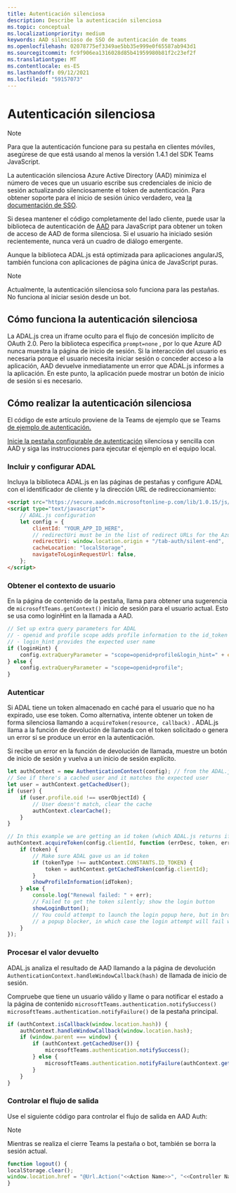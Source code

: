 ```yaml
---
title: Autenticación silenciosa
description: Describe la autenticación silenciosa
ms.topic: conceptual
ms.localizationpriority: medium
keywords: AAD silencioso de SSO de autenticación de teams
ms.openlocfilehash: 02078775ef3349ae5bb35e999e0f65587ab943d1
ms.sourcegitcommit: fc9f906ea1316028d85b41959980b81f2c23ef2f
ms.translationtype: MT
ms.contentlocale: es-ES
ms.lasthandoff: 09/12/2021
ms.locfileid: "59157073"
---
```

# <a name="silent-authentication"></a>Autenticación silenciosa

> [!NOTE]
> Para que la autenticación funcione para su pestaña en clientes móviles, asegúrese de que está usando al menos la versión 1.4.1 del SDK Teams JavaScript.

La autenticación silenciosa Azure Active Directory (AAD) minimiza el número de veces que un usuario escribe sus credenciales de inicio de sesión actualizando silenciosamente el token de autenticación. Para obtener soporte para el inicio de sesión único verdadero, vea [la documentación de SSO](~/tabs/how-to/authentication/auth-aad-sso.md).

Si desea mantener el código completamente del lado cliente, puede usar la biblioteca de autenticación de [AAD](/azure/active-directory/develop/active-directory-authentication-libraries) para JavaScript para obtener un token de acceso de AAD de forma silenciosa. Si el usuario ha iniciado sesión recientemente, nunca verá un cuadro de diálogo emergente.

Aunque la biblioteca ADAL.js está optimizada para aplicaciones angularJS, también funciona con aplicaciones de página única de JavaScript puras.

> [!NOTE]
> Actualmente, la autenticación silenciosa solo funciona para las pestañas. No funciona al iniciar sesión desde un bot.

## <a name="how-silent-authentication-works"></a>Cómo funciona la autenticación silenciosa

La ADAL.js crea un iframe oculto para el flujo de concesión implícito de OAuth 2.0. Pero la biblioteca especifica `prompt=none` , por lo que Azure AD nunca muestra la página de inicio de sesión. Si la interacción del usuario es necesaria porque el usuario necesita iniciar sesión o conceder acceso a la aplicación, AAD devuelve inmediatamente un error que ADAL.js informes a la aplicación. En este punto, la aplicación puede mostrar un botón de inicio de sesión si es necesario.

## <a name="how-to-do-silent-authentication"></a>Cómo realizar la autenticación silenciosa

El código de este artículo proviene de la Teams de ejemplo que se Teams [de ejemplo de autenticación.](https://github.com/OfficeDev/Microsoft-Teams-Samples/blob/main/samples/app-auth/nodejs/src/views/tab/silent/silent.hbs)

[Inicie la pestaña configurable de autenticación](https://github.com/OfficeDev/Microsoft-Teams-Samples/tree/main/samples/tab-channel-group-config-page-auth/csharp) silenciosa y sencilla con AAD y siga las instrucciones para ejecutar el ejemplo en el equipo local.

### <a name="include-and-configure-adal"></a>Incluir y configurar ADAL

Incluya la biblioteca ADAL.js en las páginas de pestañas y configure ADAL con el identificador de cliente y la dirección URL de redireccionamiento:

```html
<script src="https://secure.aadcdn.microsoftonline-p.com/lib/1.0.15/js/adal.min.js" integrity="sha384-lIk8T3uMxKqXQVVfFbiw0K/Nq+kt1P3NtGt/pNexiDby2rKU6xnDY8p16gIwKqgI" crossorigin="anonymous"></script>
<script type="text/javascript">
    // ADAL.js configuration
    let config = {
        clientId: "YOUR_APP_ID_HERE",
        // redirectUri must be in the list of redirect URLs for the Azure AD app
        redirectUri: window.location.origin + "/tab-auth/silent-end",
        cacheLocation: "localStorage",
        navigateToLoginRequestUrl: false,
    };
</script>
```

### <a name="get-the-user-context"></a>Obtener el contexto de usuario

En la página de contenido de la pestaña, llama para obtener una sugerencia de `microsoftTeams.getContext()` inicio de sesión para el usuario actual. Esto se usa como loginHint en la llamada a AAD.

```javascript
// Set up extra query parameters for ADAL
// - openid and profile scope adds profile information to the id_token
// - login_hint provides the expected user name
if (loginHint) {
    config.extraQueryParameter = "scope=openid+profile&login_hint=" + encodeURIComponent(loginHint);
} else {
    config.extraQueryParameter = "scope=openid+profile";
}
```

### <a name="authenticate"></a>Autenticar

Si ADAL tiene un token almacenado en caché para el usuario que no ha expirado, use ese token. Como alternativa, intente obtener un token de forma silenciosa llamando a `acquireToken(resource, callback)` . ADAL.js llama a la función de devolución de llamada con el token solicitado o genera un error si se produce un error en la autenticación.

Si recibe un error en la función de devolución de llamada, muestre un botón de inicio de sesión y vuelva a un inicio de sesión explícito.

```javascript
let authContext = new AuthenticationContext(config); // from the ADAL.js library
// See if there's a cached user and it matches the expected user
let user = authContext.getCachedUser();
if (user) {
    if (user.profile.oid !== userObjectId) {
        // User doesn't match, clear the cache
        authContext.clearCache();
    }
}

// In this example we are getting an id token (which ADAL.js returns if we ask for resource = clientId)
authContext.acquireToken(config.clientId, function (errDesc, token, err, tokenType) {
    if (token) {
        // Make sure ADAL gave us an id token
        if (tokenType !== authContext.CONSTANTS.ID_TOKEN) {
            token = authContext.getCachedToken(config.clientId);
        }
        showProfileInformation(idToken);
    } else {
        console.log("Renewal failed: " + err);
        // Failed to get the token silently; show the login button
        showLoginButton();
        // You could attempt to launch the login popup here, but in browsers this could be blocked by
        // a popup blocker, in which case the login attempt will fail with the reason FailedToOpenWindow.
    }
});
```

### <a name="process-the-return-value"></a>Procesar el valor devuelto

ADAL.js analiza el resultado de AAD llamando a la página de devolución `AuthenticationContext.handleWindowCallback(hash)` de llamada de inicio de sesión.

Compruebe que tiene un usuario válido y llame o para notificar el estado a la página de contenido `microsoftTeams.authentication.notifySuccess()` `microsoftTeams.authentication.notifyFailure()` de la pestaña principal.

```javascript
if (authContext.isCallback(window.location.hash)) {
    authContext.handleWindowCallback(window.location.hash);
    if (window.parent === window) {
        if (authContext.getCachedUser()) {
            microsoftTeams.authentication.notifySuccess();
        } else {
            microsoftTeams.authentication.notifyFailure(authContext.getLoginError());
        }
    }
}
```

### <a name="handle-sign-out-flow"></a>Controlar el flujo de salida

Use el siguiente código para controlar el flujo de salida en AAD Auth:

> [!NOTE]
> Mientras se realiza el cierre Teams la pestaña o bot, también se borra la sesión actual.

```javascript
function logout() {
localStorage.clear();
window.location.href = "@Url.Action("<<Action Name>>", "<<Controller Name>>")";
}
```
